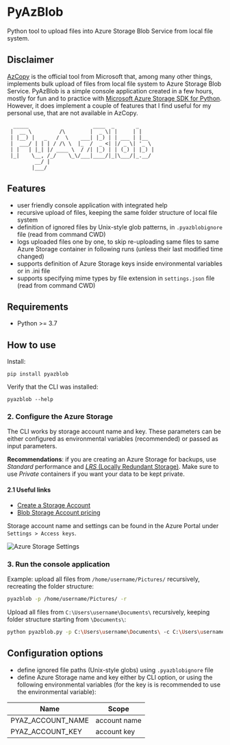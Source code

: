 # PyAzBlob
Python tool to upload files into Azure Storage Blob Service from local file system.

## Disclaimer
[AzCopy](https://docs.microsoft.com/en-us/azure/storage/common/storage-use-azcopy-v10) is the official tool from Microsoft that, among many other things, implements bulk upload of files from local file system to Azure Storage Blob Service. PyAzBlob is a simple console application created in a few hours, mostly for fun and to practice with [Microsoft Azure Storage SDK for Python](https://github.com/Azure/azure-storage-python). However, it does implement a couple of features that I find useful for my personal use, that are not available in AzCopy.

```
  _____                     ____  _       _
 |  __ \         /\        |  _ \| |     | |
 | |__) |   _   /  \    ___| |_) | | ___ | |__
 |  ___/ | | | / /\ \  |_  /  _ <| |/ _ \| '_ \
 | |   | |_| |/ ____ \  / /| |_) | | (_) | |_) |
 |_|    \__, /_/    \_\/___|____/|_|\___/|_.__/
         __/ |
        |___/
```

## Features
* user friendly console application with integrated help
* recursive upload of files, keeping the same folder structure of local file system
* definition of ignored files by Unix-style glob patterns, in `.pyazblobignore` file (read from command CWD)
* logs uploaded files one by one, to skip re-uploading same files to same Azure Storage container in following runs (unless their last modified time changed)
* supports definition of Azure Storage keys inside environmental variables or in .ini file
* supports specifying mime types by file extension in `settings.json` file (read from command CWD)

## Requirements
* Python >= 3.7

## How to use
Install:

```
pip install pyazblob
```

Verify that the CLI was installed:

```
pyazblob --help
```

### 2. Configure the Azure Storage

The CLI works by storage account name and key. These parameters can be either configured as environmental variables (recommended) or passed as input parameters.

**Recommendations**: if you are creating an Azure Storage for backups, use _Standard_ performance and [_LRS_ (Locally Redundant Storage)](https://docs.microsoft.com/en-us/azure/storage/storage-redundancy#locally-redundant-storage). Make sure to use *Private* containers if you want your data to be kept private.

#### 2.1 Useful links
* [Create a Storage Account](https://docs.microsoft.com/en-us/azure/storage/storage-create-storage-account)
* [Blob Storage Account pricing](https://azure.microsoft.com/en-us/pricing/details/storage/blobs/)

Storage account name and settings can be found in the Azure Portal under `Settings > Access keys`.

![Azure Storage Settings](https://gist.githubusercontent.com/RobertoPrevato/9ff1fc2fe8acf15bbbe6094a836697f8/raw/0558d5bbf903e1991f69befb39e9e078f446c50e/azure-storage.jpg)

### 3. Run the console application

Example: upload all files from `/home/username/Pictures/` recursively, recreating the folder structure:

```bash
pyazblob -p /home/username/Pictures/ -r
```

Upload all files from `C:\Users\username\Documents\` recursively, keeping folder structure starting from `\Documents\`:
```bash
python pyazblob.py -p C:\Users\username\Documents\ -c C:\Users\username\
```

## Configuration options
* define ignored file paths (Unix-style globs) using `.pyazblobignore` file
* define Azure Storage name and key either by CLI option, or using the following environmental variables (for the key is is recommended to use the environmental variable):

| Name                | Scope          |
|---------------------|----------------|
| PYAZ_ACCOUNT_NAME   | account name   |
| PYAZ_ACCOUNT_KEY    | account key    |

